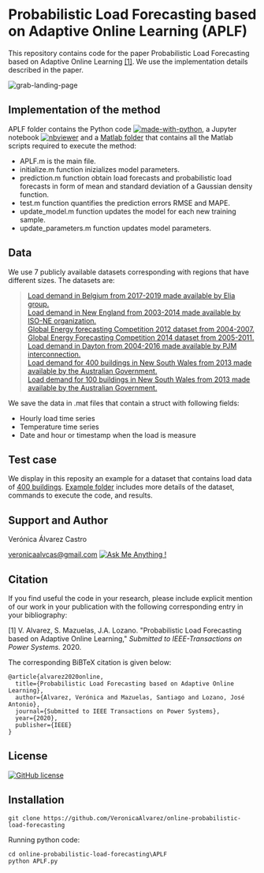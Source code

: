 # Probabilistic Load Forecasting based on Adaptive Online Learning (APLF)

This repository contains code for the paper Probabilistic Load Forecasting based on Adaptive Online Learning [[1]](#1). We use the implementation details described in the paper.

![grab-landing-page](docs/images/predictions.gif)

## Implementation of the method

APLF folder contains the Python code [![made-with-python](https://img.shields.io/badge/Made%20with-Python-1f425f.svg)](APLF/APLF.py), a Jupyter notebook [![nbviewer](https://img.shields.io/badge/jupyter_notebooks-nbviewer-purple.svg?style=flat-square)](APLF/APLF.ipynb) and a [Matlab folder](APLF/Matlab) that contains all the Matlab scripts required to execute the method:

* APLF.m is the main file.
* initialize.m function inizializes model parameters.
* prediction.m function obtain load forecasts and probabilistic load forecasts in form of mean and standard deviation of a Gaussian density function.
* test.m function quantifies the prediction errors RMSE and MAPE.
* update_model.m function updates the model for each new training sample.
* update_parameters.m function updates model parameters.

## Data

We use 7 publicly available datasets corresponding with regions that have different sizes. The datasets are:

> [Load demand in Belgium from 2017-2019 made available by Elia group.](https://www.elia.be/en/grid-data/data-download-page)  
[Load demand in New England from 2003-2014 made available by ISO-NE organization.](https://www.iso-ne.com/isoexpress/web/reports/load-and-demand/-/tree/historical-hourly-flows-and-limits)  
[Global Energy forecasting Competition 2012 dataset from 2004-2007.](http://blog.drhongtao.com/2016/07/gefcom2012-load-forecasting-data.html)  
[Global Energy Forecasting Competition 2014 dataset from 2005-2011.](http://blog.drhongtao.com/2017/03/gefcom2014-load-forecasting-data.html)  
[Load demand in Dayton from 2004-2016 made available by PJM interconnection.](https://www.pjm.com/markets-and-operations/data-dictionary.aspx)  
[Load demand for 400 buildings in New South Wales from 2013 made available by the Australian Government.](http://dx.doi.org/10.17632/zm4f727vvr.1#file-a01cdaa0-340d-4ebf-8fe5-c59a53d8f6b0)  
[Load demand for 100 buildings in New South Wales from 2013 made available by the Australian Government.](http://dx.doi.org/10.17632/zm4f727vvr.1#file-a01cdaa0-340d-4ebf-8fe5-c59a53d8f6b0)

We save the data in .mat files that contain a struct with following fields:

* Hourly load time series
* Temperature time series
* Date and hour or timestamp when the load is measure

## Test case

We display in this reposity an example for a dataset that contains load data of [400 buildings](https://data.mendeley.com/datasets/zm4f727vvr/1#file-a01cdaa0-340d-4ebf-8fe5-c59a53d8f6b0). [Example folder](/Example) includes more details of the dataset, commands to execute the code, and results.

## Support and Author

Verónica Álvarez Castro

veronicaalvcas@gmail.com [![Ask Me Anything !](https://img.shields.io/badge/Ask%20me-anything-1abc9c.svg)]()

## Citation

If you find useful the code in your research, please include explicit mention of our work in your publication with the following corresponding entry in your bibliography:

<a id="1">[1]</a> 
V. Alvarez, S. Mazuelas, J.A. Lozano.
"Probabilistic Load Forecasting based on Adaptive Online Learning,"
*Submitted to IEEE-Transactions on Power Systems.* 2020.

The corresponding BiBTeX citation is given below:

```
@article{alvarez2020online,
  title={Probabilistic Load Forecasting based on Adaptive Online Learning},
  author={Alvarez, Verónica and Mazuelas, Santiago and Lozano, José Antonio},
  journal={Submitted to IEEE Transactions on Power Systems},
  year={2020},
  publisher={IEEE}
}
```

## License 

[![GitHub license](https://img.shields.io/github/license/Naereen/StrapDown.js.svg)](https://github.com/Naereen/StrapDown.js/blob/master/LICENSE)


## Installation

```console
git clone https://github.com/VeronicaAlvarez/online-probabilistic-load-forecasting
```

Running python code:
```console
cd online-probabilistic-load-forecasting\APLF
python APLF.py
```
